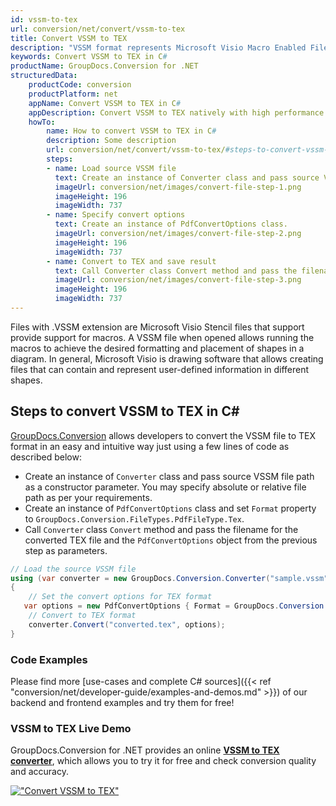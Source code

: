 ```yaml
---
id: vssm-to-tex
url: conversion/net/convert/vssm-to-tex
title: Convert VSSM to TEX
description: "VSSM format represents Microsoft Visio Macro Enabled File Format with .vssm extension. Learn how to convert VSSM to TEX file programmatically in C# language using GroupDocs.Conversion for .NET library."
keywords: Convert VSSM to TEX in C#
productName: GroupDocs.Conversion for .NET
structuredData:
    productCode: conversion
    productPlatform: net
    appName: Convert VSSM to TEX in C#
    appDescription: Convert VSSM to TEX natively with high performance using C# language and server side GroupDocs.Conversion for .NET APIs, without the use of any software like Microsoft or Open Office.
    howTo:
        name: How to convert VSSM to TEX in C# 
        description: Some description
        url: conversion/net/convert/vssm-to-tex/#steps-to-convert-vssm-to-tex-in-c
        steps:
        - name: Load source VSSM file 
          text: Create an instance of Converter class and pass source VSSM file path as a constructor parameter. You may specify absolute or relative file path as per your requirements. 
          imageUrl: conversion/net/images/convert-file-step-1.png
          imageHeight: 196
          imageWidth: 737
        - name: Specify convert options 
          text: Create an instance of PdfConvertOptions class.
          imageUrl: conversion/net/images/convert-file-step-2.png
          imageHeight: 196
          imageWidth: 737
        - name: Convert to TEX and save result 
          text: Call Converter class Convert method and pass the filename for the converted HTML file and the PdfConvertOptions object from the previous step as parameters.
          imageUrl: conversion/net/images/convert-file-step-3.png
          imageHeight: 196
          imageWidth: 737
---
```


Files with .VSSM extension are Microsoft Visio Stencil files that support provide support for macros. A VSSM file when opened allows running the macros to achieve the desired formatting and placement of shapes in a diagram. In general, Microsoft Visio is drawing software that allows creating files that can contain and represent user-defined information in different shapes.

## Steps to convert VSSM to TEX in C#

[GroupDocs.Conversion](https://products.groupdocs.com/conversion/net) allows developers to convert the VSSM file to TEX format in an easy and intuitive way just using a few lines of code as described below:

* Create an instance of `Converter` class and pass source VSSM file path as a constructor parameter. You may specify absolute or relative file path as per your requirements. 
* Create an instance of `PdfConvertOptions` class and set `Format` property to `GroupDocs.Conversion.FileTypes.PdfFileType.Tex`.
* Call `Converter` class `Convert` method and pass the filename for the converted TEX file and the `PdfConvertOptions` object from the previous step as parameters.

```csharp
// Load the source VSSM file
using (var converter = new GroupDocs.Conversion.Converter("sample.vssm"))
{
    // Set the convert options for TEX format
   var options = new PdfConvertOptions { Format = GroupDocs.Conversion.FileTypes.PdfFileType.Tex };
    // Convert to TEX format
    converter.Convert("converted.tex", options);
}
```

### Code Examples

Please find more [use-cases and complete C# sources]({{< ref "conversion/net/developer-guide/examples-and-demos.md" >}}) of our backend and frontend examples and try them for free!

### VSSM to TEX Live Demo

GroupDocs.Conversion for .NET provides an online [**VSSM to TEX converter**](https://products.groupdocs.app/conversion/vssm-to-tex), which allows you to try it for free and check conversion quality and accuracy.

[!["Convert VSSM to TEX"](conversion/net/images/convert-to-tex/convert-vssm-to-tex.png)](https://products.groupdocs.app/conversion/vssm-to-tex)
